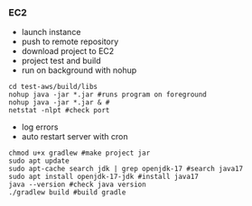 
### EC2

- launch instance
- push to remote repository
- download project to EC2
- project test and build
- run on background with nohup
```shell
cd test-aws/build/libs
nohup java -jar *.jar #runs program on foreground
nohup java -jar *.jar & #
netstat -nlpt #check port
```
- log errors
- auto restart server with cron

```shell
chmod u+x gradlew #make project jar
sudo apt update
sudo apt-cache search jdk | grep openjdk-17 #search java17
sudo apt install openjdk-17-jdk #install java17
java --version #check java version
./gradlew build #build gradle
```